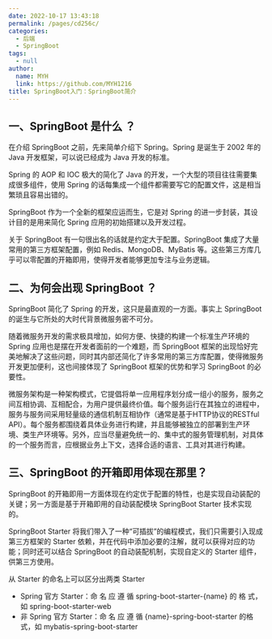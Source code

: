 ```yaml
---
date: 2022-10-17 13:43:18
permalink: /pages/cd256c/
categories: 
  - 后端
  - SpringBoot
tags: 
  - null
author: 
  name: MYH
  link: https://github.com/MYH1216
title: SpringBoot入门：SpringBoot简介
---
```


## 一、SpringBoot 是什么 ？

在介绍 SpringBoot 之前，先来简单介绍下 Spring。Spring 是诞生于 2002 年的 Java 开发框架，可以说已经成为 Java 开发的标准。

Spring 的 AOP 和 IOC 极大的简化了 Java 的开发，一个大型的项目往往需要集成很多组件，使用 Spring 的话每集成一个组件都需要写它的配置文件，这是相当繁琐且容易出错的。

SpringBoot 作为一个全新的框架应运而生，它是对 Spring 的进一步封装，其设计目的是用来简化 Spring 应用的初始搭建以及开发过程。

关于 SpringBoot 有一句很出名的话就是约定大于配置。SpringBoot 集成了大量常用的第三方框架配置，例如 Redis、MongoDB、MyBatis 等。这些第三方库几乎可以零配置的开箱即用，使得开发者能够更加专注与业务逻辑。

## 二、为何会出现 SpringBoot ？

SpringBoot 简化了 Spring 的开发，这只是最直观的一方面。事实上 SpringBoot 的诞生与它所处的大时代背景微服务密不可分。

随着微服务开发的需求极具增加，如何方便、快捷的构建一个标准生产环境的 Spring 应用也是摆在开发者面前的一个难题，而 SpringBoot 框架的出现恰好完美地解决了这些问题，同时其内部还简化了许多常用的第三方库配置，使得微服务开发更加便利，这也间接体现了 SpringBoot 框架的优势和学习 SpringBoot 的必要性。

微服务架构是⼀种架构模式，它提倡将单⼀应⽤程序划分成⼀组⼩的服务，服务之间互相协调、互相配合，为⽤户提供最终价值。每个服务运⾏在其独⽴的进程中，服务与服务间采⽤轻量级的通信机制互相协作（通常是基于HTTP协议的RESTful API）。每个服务都围绕着具体业务进⾏构建，并且能够被独⽴的部署到⽣产环境、类⽣产环境等。另外，应当尽量避免统⼀的、集中式的服务管理机制，对具体的⼀个服务⽽⾔，应根据业务上下⽂，选择合适的语⾔、⼯具对其进⾏构建。

## 三、SpringBoot 的开箱即用体现在那里？

SpringBoot 的开箱即用一方面体现在约定优于配置的特性，也是实现自动装配的关键；另一方面是基于开箱即用的自动装配模块 SpringBoot Starter 技术实现的。

SpringBoot Starter 将我们带入了一种“可插拔”的编程模式，我们只需要引入现成第三方框架的 Starter 依赖，并在代码中添加必要的注解，就可以获得对应的功能；同时还可以结合 SpringBoot 的自动装配机制，实现自定义的 Starter 组件，供第三方使用。

从 Starter 的命名上可以区分出两类 Starter

- Spring 官方 Starter：命 名 应 遵 循 spring-boot-starter-{name} 的 格 式，如 spring-boot-starter-web
- 非 Spring 官方 Starter：命 名 应 遵 循 {name}-spring-boot-starter 的格式，如 mybatis-spring-boot-starter


